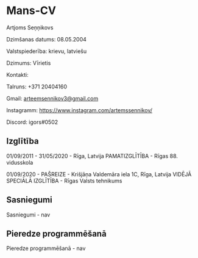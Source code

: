 # Mans-CV

Artjoms Seņņikovs

Dzimšanas datums: 08.05.2004

Valstspiederība: krievu, latviešu

Dzimums: Vīrietis

Kontakti: 

Talruns: +371 20404160

Gmail: arteemsennikov3@gmail.com

Instagramm: https://www.instagram.com/artemssennikov/ 

Discord: igors#0502

## Izglītība

01/09/2011 - 31/05/2020 - Rīga, Latvija
PAMATIZGLĪTĪBA - Rīgas 88. vidusskola

01/09/2020 - PAŠREIZE - Krišjāņa Valdemāra iela 1C, Rīga, Latvija
VIDĒJĀ SPECIĀLĀ IZGLĪTĪBA - Rīgas Valsts tehnikums

## Sasniegumi

Sasniegumi - nav

## Pieredze programmēšanā

Pieredze programmēšanā - nav
